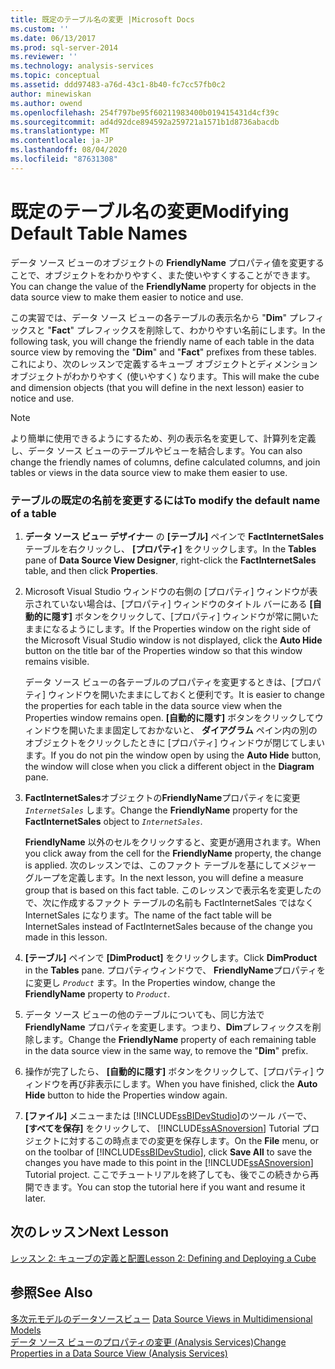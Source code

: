 ```yaml
---
title: 既定のテーブル名の変更 |Microsoft Docs
ms.custom: ''
ms.date: 06/13/2017
ms.prod: sql-server-2014
ms.reviewer: ''
ms.technology: analysis-services
ms.topic: conceptual
ms.assetid: ddd97483-a76d-43c1-8b40-fc7cc57fb0c2
author: minewiskan
ms.author: owend
ms.openlocfilehash: 254f797be95f60211983400b019415431d4cf39c
ms.sourcegitcommit: ad4d92dce894592a259721a1571b1d8736abacdb
ms.translationtype: MT
ms.contentlocale: ja-JP
ms.lasthandoff: 08/04/2020
ms.locfileid: "87631308"
---
```

# <a name="modifying-default-table-names"></a><span data-ttu-id="ec278-102">既定のテーブル名の変更</span><span class="sxs-lookup"><span data-stu-id="ec278-102">Modifying Default Table Names</span></span>
  <span data-ttu-id="ec278-103">データ ソース ビューのオブジェクトの **FriendlyName** プロパティ値を変更することで、オブジェクトをわかりやすく、また使いやすくすることができます。</span><span class="sxs-lookup"><span data-stu-id="ec278-103">You can change the value of the **FriendlyName** property for objects in the data source view to make them easier to notice and use.</span></span>  
  
 <span data-ttu-id="ec278-104">この実習では、データ ソース ビューの各テーブルの表示名から "**Dim**" プレフィックスと "**Fact**" プレフィックスを削除して、わかりやすい名前にします。</span><span class="sxs-lookup"><span data-stu-id="ec278-104">In the following task, you will change the friendly name of each table in the data source view by removing the "**Dim**" and "**Fact**" prefixes from these tables.</span></span> <span data-ttu-id="ec278-105">これにより、次のレッスンで定義するキューブ オブジェクトとディメンション オブジェクトがわかりやすく (使いやすく) なります。</span><span class="sxs-lookup"><span data-stu-id="ec278-105">This will make the cube and dimension objects (that you will define in the next lesson) easier to notice and use.</span></span>  
  
> [!NOTE]  
>  <span data-ttu-id="ec278-106">より簡単に使用できるようにするため、列の表示名を変更して、計算列を定義し、データ ソース ビューのテーブルやビューを結合します。</span><span class="sxs-lookup"><span data-stu-id="ec278-106">You can also change the friendly names of columns, define calculated columns, and join tables or views in the data source view to make them easier to use.</span></span>  
  
### <a name="to-modify-the-default-name-of-a-table"></a><span data-ttu-id="ec278-107">テーブルの既定の名前を変更するには</span><span class="sxs-lookup"><span data-stu-id="ec278-107">To modify the default name of a table</span></span>  
  
1.  <span data-ttu-id="ec278-108">**データ ソース ビュー デザイナー** の **[テーブル]** ペインで **FactInternetSales** テーブルを右クリックし、 **[プロパティ]** をクリックします。</span><span class="sxs-lookup"><span data-stu-id="ec278-108">In the **Tables** pane of **Data Source View Designer**, right-click the **FactInternetSales** table, and then click **Properties**.</span></span>  
  
2.  <span data-ttu-id="ec278-109">Microsoft Visual Studio ウィンドウの右側の [プロパティ] ウィンドウが表示されていない場合は、[プロパティ] ウィンドウのタイトル バーにある **[自動的に隠す]** ボタンをクリックして、[プロパティ] ウィンドウが常に開いたままになるようにします。</span><span class="sxs-lookup"><span data-stu-id="ec278-109">If the Properties window on the right side of the Microsoft Visual Studio window is not displayed, click the **Auto Hide** button on the title bar of the Properties window so that this window remains visible.</span></span>  
  
     <span data-ttu-id="ec278-110">データ ソース ビューの各テーブルのプロパティを変更するときは、[プロパティ] ウィンドウを開いたままにしておくと便利です。</span><span class="sxs-lookup"><span data-stu-id="ec278-110">It is easier to change the properties for each table in the data source view when the Properties window remains open.</span></span> <span data-ttu-id="ec278-111">**[自動的に隠す]** ボタンをクリックしてウィンドウを開いたまま固定しておかないと、 **ダイアグラム** ペイン内の別のオブジェクトをクリックしたときに [プロパティ] ウィンドウが閉じてしまいます。</span><span class="sxs-lookup"><span data-stu-id="ec278-111">If you do not pin the window open by using the **Auto Hide** button, the window will close when you click a different object in the **Diagram** pane.</span></span>  
  
3.  <span data-ttu-id="ec278-112">**FactInternetSales**オブジェクトの**FriendlyName**プロパティをに変更 *`InternetSales`* します。</span><span class="sxs-lookup"><span data-stu-id="ec278-112">Change the **FriendlyName** property for the **FactInternetSales** object to *`InternetSales`*.</span></span>  
  
     <span data-ttu-id="ec278-113">**FriendlyName** 以外のセルをクリックすると、変更が適用されます。</span><span class="sxs-lookup"><span data-stu-id="ec278-113">When you click away from the cell for the **FriendlyName** property, the change is applied.</span></span> <span data-ttu-id="ec278-114">次のレッスンでは、このファクト テーブルを基にしてメジャー グループを定義します。</span><span class="sxs-lookup"><span data-stu-id="ec278-114">In the next lesson, you will define a measure group that is based on this fact table.</span></span> <span data-ttu-id="ec278-115">このレッスンで表示名を変更したので、次に作成するファクト テーブルの名前も FactInternetSales ではなく InternetSales になります。</span><span class="sxs-lookup"><span data-stu-id="ec278-115">The name of the fact table will be InternetSales instead of FactInternetSales because of the change you made in this lesson.</span></span>  
  
4.  <span data-ttu-id="ec278-116">**[テーブル]** ペインで **[DimProduct]** をクリックします。</span><span class="sxs-lookup"><span data-stu-id="ec278-116">Click **DimProduct** in the **Tables** pane.</span></span> <span data-ttu-id="ec278-117">プロパティウィンドウで、 **FriendlyName**プロパティをに変更し *`Product`* ます。</span><span class="sxs-lookup"><span data-stu-id="ec278-117">In the Properties window, change the **FriendlyName** property to *`Product`*.</span></span>  
  
5.  <span data-ttu-id="ec278-118">データ ソース ビューの他のテーブルについても、同じ方法で **FriendlyName** プロパティを変更します。つまり、**Dim**プレフィックスを削除します。</span><span class="sxs-lookup"><span data-stu-id="ec278-118">Change the **FriendlyName** property of each remaining table in the data source view in the same way, to remove the "**Dim**" prefix.</span></span>  
  
6.  <span data-ttu-id="ec278-119">操作が完了したら、 **[自動的に隠す]** ボタンをクリックして、[プロパティ] ウィンドウを再び非表示にします。</span><span class="sxs-lookup"><span data-stu-id="ec278-119">When you have finished, click the **Auto Hide** button to hide the Properties window again.</span></span>  
  
7.  <span data-ttu-id="ec278-120">**[ファイル]** メニューまたは [!INCLUDE[ssBIDevStudio](../includes/ssbidevstudio-md.md)]のツール バーで、 **[すべてを保存]** をクリックして、 [!INCLUDE[ssASnoversion](../includes/ssasnoversion-md.md)] Tutorial プロジェクトに対するこの時点までの変更を保存します。</span><span class="sxs-lookup"><span data-stu-id="ec278-120">On the **File** menu, or on the toolbar of [!INCLUDE[ssBIDevStudio](../includes/ssbidevstudio-md.md)], click **Save All** to save the changes you have made to this point in the [!INCLUDE[ssASnoversion](../includes/ssasnoversion-md.md)] Tutorial project.</span></span> <span data-ttu-id="ec278-121">ここでチュートリアルを終了しても、後でこの続きから再開できます。</span><span class="sxs-lookup"><span data-stu-id="ec278-121">You can stop the tutorial here if you want and resume it later.</span></span>  
  
## <a name="next-lesson"></a><span data-ttu-id="ec278-122">次のレッスン</span><span class="sxs-lookup"><span data-stu-id="ec278-122">Next Lesson</span></span>  
 [<span data-ttu-id="ec278-123">レッスン 2: キューブの定義と配置</span><span class="sxs-lookup"><span data-stu-id="ec278-123">Lesson 2: Defining and Deploying a Cube</span></span>](lesson-2-defining-and-deploying-a-cube.md)  
  
## <a name="see-also"></a><span data-ttu-id="ec278-124">参照</span><span class="sxs-lookup"><span data-stu-id="ec278-124">See Also</span></span>  
 <span data-ttu-id="ec278-125">[多次元モデルのデータソースビュー](multidimensional-models/data-source-views-in-multidimensional-models.md) </span><span class="sxs-lookup"><span data-stu-id="ec278-125">[Data Source Views in Multidimensional Models](multidimensional-models/data-source-views-in-multidimensional-models.md) </span></span>  
 [<span data-ttu-id="ec278-126">データ ソース ビューのプロパティの変更 &#40;Analysis Services&#41;</span><span class="sxs-lookup"><span data-stu-id="ec278-126">Change Properties in a Data Source View &#40;Analysis Services&#41;</span></span>](multidimensional-models/change-properties-in-a-data-source-view-analysis-services.md)  
  
  
